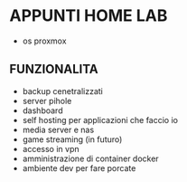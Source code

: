 # APPUNTI HOME LAB
- os proxmox
## FUNZIONALITA
- backup cenetralizzati
- server pihole
- dashboard
- self hosting per applicazioni che faccio io
- media server e nas
- game streaming (in futuro)
- accesso in vpn
- amministrazione di container docker
- ambiente dev per fare porcate